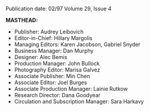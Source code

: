 Publication date: 02/97
Volume 29, Issue 4

**MASTHEAD:**
- Publisher: Audrey Leibovich
- Editor-in-Chief: Hillary Margolis
- Managing Editors: Karen Jacobson, Gabriel Snyder
- Business Manager: Dan Murphy
- Designer: Alec Bemis
- Production Manager: John Bullock
- Photography Editor: Marisa Galvez
- Associate Publisher: Min Chen
- Associate Editor: Joel Burges
- Associate Production Manager: Lainie Rutkow
- Research Director: Dana Goodyear
- Circulation and Subscription Manager: Sara Harkavy


